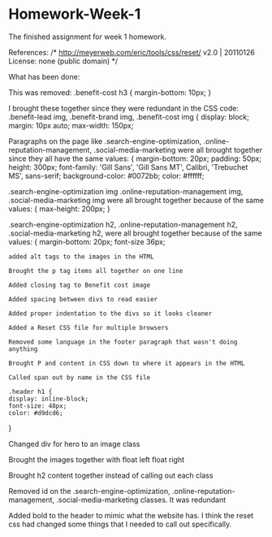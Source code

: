 # Homework-Week-1
The finished assignment for week 1 homework.

References: 
/* http://meyerweb.com/eric/tools/css/reset/ 
   v2.0 | 20110126
   License: none (public domain)
*/

What has been done:

This was removed: .benefit-cost h3 {
                    margin-bottom: 10px;
}

I brought these together since they were redundant in the CSS code:
.benefit-lead img,
.benefit-brand img,
.benefit-cost img {
    display: block;
    margin: 10px auto;
    max-width: 150px;

Paragraphs on the page like .search-engine-optimization, .online-reputation-management, .social-media-marketing were all brought together since they all have the same values: {
    margin-bottom: 20px;
    padding: 50px;
    height: 300px;
    font-family: 'Gill Sans', 'Gill Sans MT', Calibri, 'Trebuchet MS', sans-serif;
    background-color: #0072bb;
    color: #ffffff;

.search-engine-optimization img .online-reputation-management img, .social-media-marketing img were all brought together because of the same values:  {
    max-height: 200px;
}

.search-engine-optimization h2, .online-reputation-management h2, .social-media-marketing h2, were all brought together because of the same values: {
    margin-bottom: 20px;
    font-size 36px;

    added alt tags to the images in the HTML

    Brought the p tag items all together on one line

    Added closing tag to Benefit cost image

    Added spacing between divs to read easier

    Added proper indentation to the divs so it looks cleaner

    Added a Reset CSS file for multiple browsers

    Removed some language in the footer paragraph that wasn't doing anything

    Brought P and content in CSS down to where it appears in the HTML

    Called span out by name in the CSS file

    .header h1 {
    display: inline-block;
    font-size: 48px;
    color: #d9dcd6;
}

Changed div for hero to an image class

Brought the images together with float left float right

Brought h2 content together instead of calling out each class

Removed id on the .search-engine-optimization, .online-reputation-management, .social-media-marketing classes. It was redundant

Added bold to the header to mimic what the website has. I think the reset css had changed some things that I needed to call out specifically.
